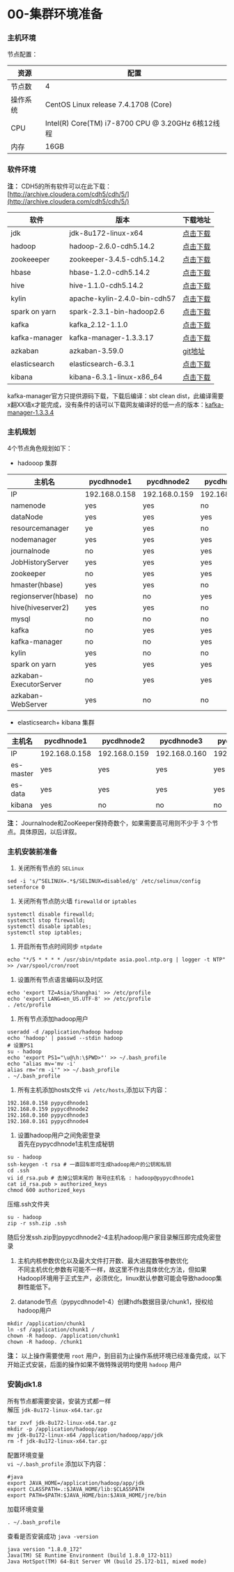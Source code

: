 # 00-集群环境准备

### 主机环境

节点配置：

| 资源   | 配置                                             |
| ---- | ---------------------------------------------- |
| 节点数  | 4                                              |
| 操作系统 | CentOS Linux release 7.4.1708 (Core)           |
| CPU  | Intel(R) Core(TM) i7-8700 CPU @ 3.20GHz 6核12线程 |
| 内存   | 16GB                                           |

### 软件环境

**注：** CDH5的所有软件可以在此下载：[http://archive.cloudera.com/cdh5/cdh/5/](http://archive.cloudera.com/cdh5/cdh/5/)

| 软件     | 版本                     | 下载地址                                                                                                                      |
| ------ | ---------------------- | ------------------------------------------------------------------------------------------------------------------------- |
| jdk    | jdk-8u172-linux-x64    | [点击下载](http://download.oracle.com/otn-pub/java/jdk/8u172-b11/a58eab1ec242421181065cdc37240b08/jdk-8u172-linux-x64.tar.gz)|
| hadoop | hadoop-2.6.0-cdh5.14.2 | [点击下载](http://archive.cloudera.com/cdh5/cdh/5/hadoop-2.6.0-cdh5.14.2.tar.gz)|
|zookeeeper | zookeeper-3.4.5-cdh5.14.2 |[点击下载](http://archive.cloudera.com/cdh5/cdh/5/zookeeper-3.4.5-cdh5.14.2.tar.gz) |
|hbase  |hbase-1.2.0-cdh5.14.2 |[点击下载](http://archive.cloudera.com/cdh5/cdh/5/hbase-1.2.0-cdh5.14.2.tar.gz)|
|hive|hive-1.1.0-cdh5.14.2|[点击下载](http://archive.cloudera.com/cdh5/cdh/5/hive-1.1.0-cdh5.14.2.tar.gz)|
|kylin|apache-kylin-2.4.0-bin-cdh57|[点击下载](http://mirrors.hust.edu.cn/apache/kylin/apache-kylin-2.4.0/apache-kylin-2.4.0-bin-cdh57.tar.gz)|
|spark on yarn|spark-2.3.1-bin-hadoop2.6|[点击下载](https://archive.apache.org/dist/spark/spark-2.3.1/spark-2.3.1-bin-hadoop2.6.tgz)|
|kafka|kafka_2.12-1.1.0|[点击下载](http://mirrors.hust.edu.cn/apache/kafka/1.1.0/kafka_2.12-1.1.0.tgz)|
|kafka-manager|kafka-manager-1.3.3.17|[点击下载](https://github.com/yahoo/kafka-manager/archive/1.3.3.17.tar.gz)|
|azkaban|azkaban-3.59.0|[git地址](https://github.com/azkaban/azkaban.git)  |
| elasticsearch | elasticsearch-6.3.1 | [点击下载](https://artifacts.elastic.co/downloads/elasticsearch/elasticsearch-6.3.1.tar.gz) |
| kibana | kibana-6.3.1-linux-x86_64 | [点击下载](kibana-6.3.1-linux-x86_64.tar.gz) |




kafka-manager官方只提供源码下载，下载后编译：sbt clean dist，此编译需要x翻XX墙x才能完成，没有条件的话可以下载网友编译好的低一点的版本：[kafka-manager-1.3.3.4](https://pan.baidu.com/s/1miDMuyG)

### 主机规划

4个节点角色规划如下：
- hadooop 集群

|主机名   |pycdhnode1		 |pycdhnode2		 |pycdhnode3		 |pycdhnode4		 |
| ------ | ---------------------- | ----------------- | ---------------------------- | ----------------------------------------- |
|IP	|192.168.0.158		|192.168.0.159		|192.168.0.160		|192.168.0.161		|
|namenode|yes	|yes	|no	|no	|
|dataNode|yes	|yes	|yes	|yes	|
|resourcemanager|ye	|yes	|no	|no	|
|nodemanager|yes	|yes	|yes	|yes	|
|journalnode|no		|yes	|yes	|yes	|
|JobHistoryServer|yes	|yes	|yes	|yes	|
|zookeeper|no		|yes	|yes	|yes	|
|hmaster(hbase)|yes	|yes	|no	|no	|
|regionserver(hbase)|no	|no	|yes	|yes	|
|hive(hiveserver2)|yes	|yes	|no	|no	|
|mysql|no	|no	|no	|yes	|
|kafka|no	|yes	|yes	|yes	|
|kafka-manager|no	|no	|yes	|no	|
|kylin|yes	|no	|no	|no	|
|spark on yarn|yes	|yes	|yes	|yes	|
|azkaban-ExecutorServer|no	|yes	|yes	|yes	|
|azkaban-WebServer|yes	|no	|no	|no	|

- elasticsearch+ kibana 集群

| 主机名 | pycdhnode1 | pycdhnode2 | pycdhnode3 | pycdhnode4 |
| --- | --- | --- | --- | --- |
| IP | 192.168.0.158 | 192.168.0.159 | 192.168.0.160 | 192.168.0.161 |
|es-master | yes | yes | yes | yes |
|es-data | yes | yes | yes | yes |
| kibana | yes | no | no | no |

**注：** Journalnode和ZooKeeper保持奇数个，如果需要高可用则不少于 3 个节点。具体原因，以后详叙。

### 主机安装前准备

1. 关闭所有节点的 `SELinux`

```
sed -i 's/^SELINUX=.*$/SELINUX=disabled/g' /etc/selinux/config
setenforce 0
```

1. 关闭所有节点防火墙 `firewalld` or `iptables`  

```
systemctl disable firewalld;
systemctl stop firewalld;
systemctl disable iptables;
systemctl stop iptables;
```

1. 开启所有节点时间同步 `ntpdate`

```
echo "*/5 * * * * /usr/sbin/ntpdate asia.pool.ntp.org | logger -t NTP" >> /var/spool/cron/root
```

1. 设置所有节点语言编码以及时区

```
echo 'export TZ=Asia/Shanghai' >> /etc/profile
echo 'export LANG=en_US.UTF-8' >> /etc/profile
. /etc/profile
```

1. 所有节点添加hadoop用户

```
useradd -d /application/hadoop hadoop
echo 'hadoop' | passwd --stdin hadoop
# 设置PS1
su - hadoop
echo 'export PS1="\u@\h:\$PWD>"' >> ~/.bash_profile
echo "alias mv='mv -i'
alias rm='rm -i'" >> ~/.bash_profile
. ~/.bash_profile
```

1. 所有主机添加hosts文件 `vi /etc/hosts`,添加以下内容：

```
192.168.0.158 pypycdhnode1
192.168.0.159 pypycdhnode2
192.168.0.160 pypycdhnode3
192.168.0.161 pypycdhnode4
```

1. 设置hadoop用户之间免密登录   
   首先在pypycdhnode1主机生成秘钥

```
su - hadoop
ssh-keygen -t rsa # 一直回车即可生成hadoop用户的公钥和私钥
cd .ssh
vi id_rsa.pub # 去掉公钥末尾的 账号@主机名 : hadoop@pypycdhnode1
cat id_rsa.pub > authorized_keys
chmod 600 authorized_keys
```

压缩.ssh文件夹

```
su - hadoop
zip -r ssh.zip .ssh
```

随后分发ssh.zip到pypycdhnode2-4主机hadoop用户家目录解压即完成免密登录

1. 主机内核参数优化以及最大文件打开数、最大进程数等参数优化   
   不同主机优化参数有可能不一样，故这里不作出具体优化方法，但如果Hadoop环境用于正式生产，必须优化，linux默认参数可能会导致hadoop集群性能低下。   

2. datanode节点（pypycdhnode1-4）创建hdfs数据目录/chunk1，授权给hadoop用户

```
mkdir /application/chunk1
ln -sf /application/chunk1 /
chown -R hadoop. /application/chunk1
chown -R hadoop. /chunk1
```

**注：** 以上操作需要使用 `root` 用户，到目前为止操作系统环境已经准备完成，以下开始正式安装，后面的操作如果不做特殊说明均使用 `hadoop` 用户

### 安装jdk1.8

所有节点都需要安装，安装方式都一样   
解压 `jdk-8u172-linux-x64.tar.gz`

```
tar zxvf jdk-8u172-linux-x64.tar.gz
mkdir -p /application/hadoop/app
mv jdk-8u172-linux-x64 /application/hadoop/app/jdk
rm -f jdk-8u172-linux-x64.tar.gz
```

配置环境变量   
`vi ~/.bash_profile` 添加以下内容：

```
#java
export JAVA_HOME=/application/hadoop/app/jdk
export CLASSPATH=.:$JAVA_HOME/lib:$CLASSPATH
export PATH=$PATH:$JAVA_HOME/bin:$JAVA_HOME/jre/bin
```

加载环境变量

```
. ~/.bash_profile
```

查看是否安装成功 `java -version`

```
java version "1.8.0_172"
Java(TM) SE Runtime Environment (build 1.8.0_172-b11)
Java HotSpot(TM) 64-Bit Server VM (build 25.172-b11, mixed mode)
```
